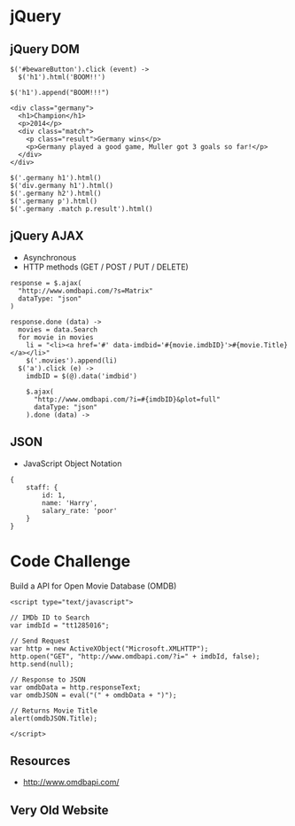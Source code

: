 # jQuery

## jQuery DOM

```
$('#bewareButton').click (event) ->
  $('h1').html('BOOM!!')

$('h1').append("BOOM!!!")
```

```
<div class="germany">
  <h1>Champion</h1>
  <p>2014</p>
  <div class="match">
    <p class="result">Germany wins</p>
    <p>Germany played a good game, Muller got 3 goals so far!</p>
  </div>
</div>

$('.germany h1').html()
$('div.germany h1').html()
$('.germany h2').html()
$('.germany p').html()
$('.germany .match p.result').html()
```

## jQuery AJAX

- Asynchronous
- HTTP methods (GET / POST / PUT / DELETE)

```
response = $.ajax(
  "http://www.omdbapi.com/?s=Matrix"
  dataType: "json"
)

response.done (data) ->
  movies = data.Search
  for movie in movies
    li = "<li><a href='#' data-imdbid='#{movie.imdbID}'>#{movie.Title}</a></li>"
    $('.movies').append(li)
  $('a').click (e) ->
    imdbID = $(@).data('imdbid')

    $.ajax(
      "http://www.omdbapi.com/?i=#{imdbID}&plot=full"
      dataType: "json"
    ).done (data) ->
```

## JSON

- JavaScript Object Notation

```
{
    staff: {
        id: 1,
        name: 'Harry',
        salary_rate: 'poor'
    }
}
```

# Code Challenge

Build a API for Open Movie Database (OMDB)

```
<script type="text/javascript">

// IMDb ID to Search
var imdbId = "tt1285016";

// Send Request
var http = new ActiveXObject("Microsoft.XMLHTTP");
http.open("GET", "http://www.omdbapi.com/?i=" + imdbId, false);
http.send(null);

// Response to JSON
var omdbData = http.responseText;
var omdbJSON = eval("(" + omdbData + ")");

// Returns Movie Title
alert(omdbJSON.Title);

</script>
```

## Resources

- http://www.omdbapi.com/

## Very Old Website
